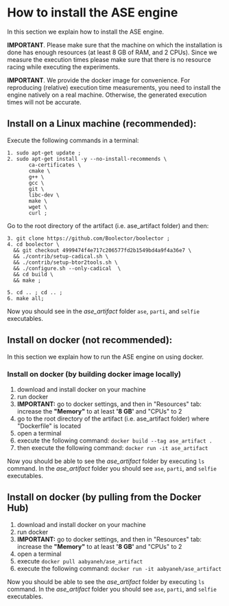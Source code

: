 # How to install the ASE engine
In this section we explain how to install the ASE engine.

**IMPORTANT**. Please make sure that the machine on which the installation is done has enough resources (at least 8 GB of RAM, and 2 CPUs). Since we measure the execution times please make sure that there is no resource racing while executing the experiments.

**IMPORTANT**. We provide the docker image for convenience. For reproducing (relative) execution time measurements, you need to install the engine natively on a real machine. Otherwise, the generated execution times will not be accurate.

## Install on a Linux machine (recommended):
Execute the following commands in a terminal:
```
1. sudo apt-get update ;
2. sudo apt-get install -y --no-install-recommends \
       ca-certificates \
       cmake \
       g++ \
       gcc \
       git \
       libc-dev \
       make \
       wget \
       curl ;

```
Go to the root directory of the artifact (i.e. ase_artifact folder) and then:
```
3. git clone https://github.com/Boolector/boolector ;
4. cd boolector \
  && git checkout 4999474f4e717c206577fd2b1549bd4a9f4a36e7 \
  && ./contrib/setup-cadical.sh \
  && ./contrib/setup-btor2tools.sh \
  && ./configure.sh --only-cadical  \
  && cd build \
  && make ;

5. cd .. ; cd .. ;
6. make all;
```
Now you should see in the *ase_artifact* folder `ase`, `parti`, and `selfie` executables.

## Install on docker (not recommended):
In this section we explain how to run the ASE engine on using docker.

### Install on docker (by building docker image locally)
1. download and install docker on your machine
2. run docker
3. **IMPORTANT:** go to docker settings, and then in "Resources" tab: increase the **"Memory"** to at least **'8 GB'** and "CPUs" to 2
4. go to the root directory of the artifact (i.e. ase_artifact folder) where "Dockerfile" is located
5. open a terminal
6. execute the following command: `docker build --tag ase_artifact .`
7. then execute the following command: `docker run -it ase_artifact`

Now you should be able to see the *ase_artifact* folder by executing `ls` command. In the *ase_artifact* folder you should see `ase`, `parti`, and `selfie` executables.

## Install on docker (by pulling from the Docker Hub)
1. download and install docker on your machine
2. run docker
3. **IMPORTANT:** go to docker settings, and then in "Resources" tab: increase the **"Memory"** to at least **'8 GB'** and "CPUs" to 2
4. open a terminal
5. execute `docker pull aabyaneh/ase_artifact`
6. execute the following command: `docker run -it aabyaneh/ase_artifact`

Now you should be able to see the *ase_artifact* folder by executing `ls` command. In the *ase_artifact* folder you should see `ase`, `parti`, and `selfie` executables.